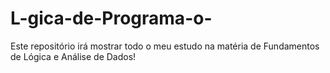 # L-gica-de-Programa-o-
Este repositório irá mostrar todo o meu estudo na matéria de   Fundamentos de Lógica e Análise de Dados!
